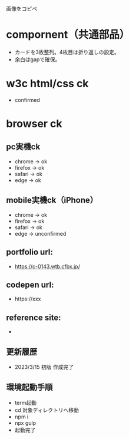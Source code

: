 画像をコピペ

# compornent（共通部品）
- カードを3枚整列。4枚目は折り返しの設定。
- 余白はgapで確保。

# w3c html/css ck
- confirmed

# browser ck
## pc実機ck
- chrome → ok
- firefox → ok
- safari → ok
- edge → ok
## mobile実機ck（iPhone）
- chrome → ok
- firefox → ok
- safari → ok
- edge → unconfirmed

## portfolio url:

- https://c-0143.wtb.cfbx.jp/

## codepen url:
- https://xxx

## reference site:
- 

## 更新履歴

- 2023/3/15 初版 作成完了

## 環境起動手順
- term起動
- cd 対象ディレクトリへ移動
- npm i
- npx gulp
- 起動完了
